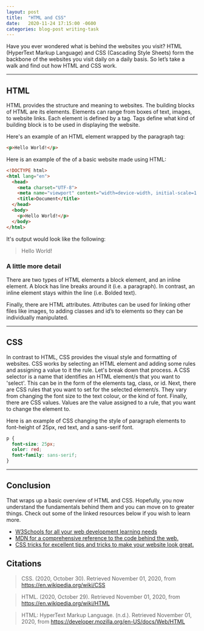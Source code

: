 ```yaml
---
layout: post
title:  "HTML and CSS"
date:   2020-11-24 17:15:00 -0600
categories: blog-post writing-task
---
```

 
Have you ever wondered what is behind the websites you visit? HTML (HyperText Markup Language) and CSS (Cascading Style Sheets) form the backbone of the websites you visit daily on a daily basis. So let’s take a walk and find out how HTML and CSS work. 
 
---
## HTML 
HTML provides the structure and meaning to websites. The building blocks of HTML are its elements. Elements can range from boxes of text, images, to website links. Each element is defined by a tag. Tags define what kind of building block is to be used in displaying the website.

Here's an example of an HTML element wrapped by the paragraph tag:
``` html     
<p>Hello World!</p>
```
 
Here is an example of the of a basic website made using HTML:
``` html
<!DOCTYPE html>
<html lang="en">
  <head>
    <meta charset="UTF-8">
    <meta name="viewport" content="width=device-width, initial-scale=1.0">
    <title>Document</title>
  </head>
  <body>
    <p>Hello World!</p>
  </body>
</html>
```

It's output would look like the following:
 
>  Hello World!
 
### A little more detail
 
There are two types of HTML elements a block element, and an inline element. A block has line breaks around it (i.e. a paragraph). In contrast, an inline element stays within the line (i.e. Bolded text). 

Finally, there are HTML attributes. Attributes can be used for linking other files like images, to adding classes and id’s to elements so they can be individually manipulated.
 
---
## CSS 
In contrast to HTML, CSS provides the visual style and formatting of websites. CSS works by selecting an HTML element and adding some rules and assigning a value to it the rule. Let's break down that process. 
A CSS selector is a name that identifies an HTML element/s that you want to 'select'. This can be in the form of the elements tag, class, or id. Next, there are CSS rules that you want to set for the selected element/s. They vary from changing the font size to the text colour, or the kind of font. Finally, there are CSS values. Values are the value assigned to a rule, that you want to change the element to.

Here is an example of CSS changing the style of paragraph elements to font-height of 25px, red text, and a sans-serif font.
``` css
p {
  font-size: 25px;
  color: red;
  font-family: sans-serif;
}
```

---
## Conclusion
That wraps up a basic overview of HTML and CSS. Hopefully, you now understand the fundamentals behind them and you can move on to greater things. Check out some of the linked resources below if you wish to learn more.
 
* [W3Schools for all your web development learning needs](https://www.w3schools.com/)
* [MDN for a comprehensive reference to the code behind the web.](https://developer.mozilla.org/en-US/)
* [CSS tricks for excellent tips and tricks to make your website look great.](https://css-tricks.com/)
 
## Citations
  >CSS. (2020, October 30). Retrieved November 01, 2020, from https://en.wikipedia.org/wiki/CSS
 
  >HTML. (2020, October 29). Retrieved November 01, 2020, from https://en.wikipedia.org/wiki/HTML
 
  >HTML: HyperText Markup Language. (n.d.). Retrieved November 01, 2020, from https://developer.mozilla.org/en-US/docs/Web/HTML